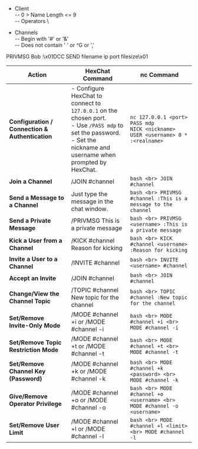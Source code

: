 - Client \
-- 0 > Name Length <= 9 \
-- Operators \

- Channels \
-- Begin with '#' or '&' \
-- Does not contain ' ' or ^G or ','


PRIVMSG Bob :\x01DCC SEND filename ip port filesize\x01



| **Action**                                    | **HexChat Command**                             | **nc Command**                                                                                                      |
|-----------------------------------------------|------------------------------------------------|---------------------------------------------------------------------------------------------------------------------|
| **Configuration / Connection & Authentication** | - Configure HexChat to connect to `127.0.0.1` on the chosen port. <br> - Use `/PASS mdp` to set the password. <br> - Set the nickname and username when prompted by HexChat. | ```nc 127.0.0.1 <port> ``` <br> ```PASS mdp ``` <br> ```NICK <nickname> ``` <br> ```USER <username> 0 * :<realname> ``` |
| **Join a Channel**                            | /JOIN #channel                                  | ```bash <br> JOIN #channel ```                                                                                      |
| **Send a Message to a Channel**               | Just type the message in the chat window.       | ```bash <br> PRIVMSG #channel :This is a message to the channel ```                                                 |
| **Send a Private Message**                    | /PRIVMSG <username> This is a private message   | ```bash <br> PRIVMSG <username> :This is a private message ```                                                      |
| **Kick a User from a Channel**                | /KICK #channel <username> Reason for kicking    | ```bash <br> KICK #channel <username> :Reason for kicking ```                                                       |
| **Invite a User to a Channel**                | /INVITE <username> #channel                     | ```bash <br> INVITE <username> #channel ```                                                                         |
| **Accept an Invite**                          | /JOIN #channel                                  | ```bash <br> JOIN #channel ```                                                                                      |
| **Change/View the Channel Topic**             | /TOPIC #channel New topic for the channel       | ```bash <br> TOPIC #channel :New topic for the channel ```                                                          |
| **Set/Remove Invite-Only Mode**               | /MODE #channel +i or /MODE #channel -i          | ```bash <br> MODE #channel +i <br> MODE #channel -i ```                                                             |
| **Set/Remove Topic Restriction Mode**         | /MODE #channel +t or /MODE #channel -t          | ```bash <br> MODE #channel +t <br> MODE #channel -t ```                                                             |
| **Set/Remove Channel Key (Password)**         | /MODE #channel +k <password> or /MODE #channel -k | ```bash <br> MODE #channel +k <password> <br> MODE #channel -k ```                                                 |
| **Give/Remove Operator Privilege**            | /MODE #channel +o <username> or /MODE #channel -o <username> | ```bash <br> MODE #channel +o <username> <br> MODE #channel -o <username> ```                                      |
| **Set/Remove User Limit**                     | /MODE #channel +l <limit> or /MODE #channel -l  | ```bash <br> MODE #channel +l <limit> <br> MODE #channel -l ```                                                    |
